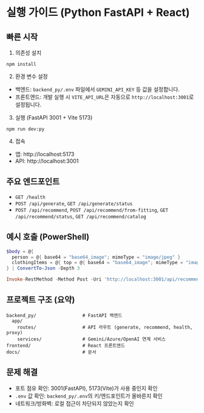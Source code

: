 # 실행 가이드 (Python FastAPI + React)

## 빠른 시작

1) 의존성 설치

```
npm install
```

2) 환경 변수 설정

- 백엔드: `backend_py/.env` 파일에서 `GEMINI_API_KEY` 등 값을 설정합니다.
- 프론트엔드: 개발 실행 시 `VITE_API_URL`은 자동으로 `http://localhost:3001`로 설정됩니다.

3) 실행 (FastAPI 3001 + Vite 5173)

```
npm run dev:py
```

4) 접속

- 앱: http://localhost:5173
- API: http://localhost:3001

## 주요 엔드포인트

- `GET /health`
- `POST /api/generate`, `GET /api/generate/status`
- `POST /api/recommend`, `POST /api/recommend/from-fitting`, `GET /api/recommend/status`, `GET /api/recommend/catalog`

## 예시 호출 (PowerShell)

```powershell
$body = @{
  person = @{ base64 = "base64_image"; mimeType = "image/jpeg" }
  clothingItems = @{ top = @{ base64 = "base64_image"; mimeType = "image/jpeg" } }
} | ConvertTo-Json -Depth 3

Invoke-RestMethod -Method Post -Uri 'http://localhost:3001/api/recommend' -ContentType 'application/json' -Body $body
```

## 프로젝트 구조 (요약)

```
backend_py/                 # FastAPI 백엔드
  app/
    routes/                 # API 라우트 (generate, recommend, health, proxy)
    services/               # Gemini/Azure/OpenAI 연계 서비스
frontend/                   # React 프론트엔드
docs/                       # 문서
```

## 문제 해결

- 포트 점유 확인: 3001(FastAPI), 5173(Vite)가 사용 중인지 확인
- `.env` 값 확인: `backend_py/.env`의 키/엔드포인트가 올바른지 확인
- 네트워크/방화벽: 로컬 접근이 차단되지 않았는지 확인

